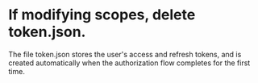 # If modifying scopes, delete token.json.

The file token.json stores the user's access and refresh tokens, and is
created automatically when the authorization flow completes for the first
time.
